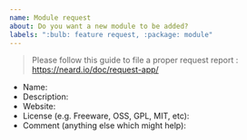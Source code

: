 ```yaml
---
name: Module request
about: Do you want a new module to be added?
labels: ":bulb: feature request, :package: module"
---
```


> Please follow this guide to file a proper request report : https://neard.io/doc/request-app/

* Name: 
* Description: 
* Website: 
* License (e.g. Freeware, OSS, GPL, MIT, etc): 
* Comment (anything else which might help): 
